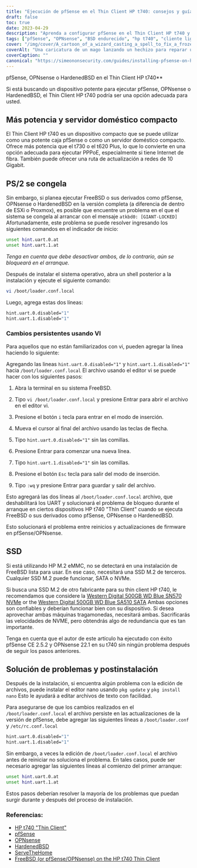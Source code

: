 ```yaml
---
title: "Ejecución de pfSense en el Thin Client HP t740: consejos y guía de solución de problemas"
draft: false
toc: true
date: 2023-04-29
description: "Aprenda a configurar pfSense en el Thin Client HP t740 y a solucionar posibles problemas, como congelamiento y problemas de detección de SSD."
tags: ["pfSense", "OPNsense", "BSD endurecido", "hp t740", "cliente ligero", "servidor doméstico", "PPPoE", "FreeBSD", "indicador de arranque", "loader.conf.local", "editor nano", "Detección de SSD", "SSD M.2", "Occidente digital", "solución de problemas", "posterior a la instalación", "UART", "ESXi", "proxmox"]
cover: "/img/cover/A_cartoon_of_a_wizard_casting_a_spell_to_fix_a_frozen_computer.png"
coverAlt: "Una caricatura de un mago lanzando un hechizo para reparar una computadora congelada, con una burbuja de diálogo que dice Problema resuelto"
coverCaption: ""
canonical: "https://simeononsecurity.com/guides/installing-pfsense-on-hp-t740-thin-client/"
---
```

 pfSense, OPNsense o HardenedBSD en el Thin Client HP t740**

Si está buscando un dispositivo potente para ejecutar pfSense, OPNsense o HardenedBSD, el Thin Client HP t740 podría ser una opción adecuada para usted.

## Más potencia y servidor doméstico compacto

El Thin Client HP t740 es un dispositivo compacto que se puede utilizar como una potente caja pfSense o como un servidor doméstico compacto. Ofrece más potencia que el t730 o el t620 Plus, lo que lo convierte en una opción adecuada para ejecutar PPPoE, especialmente si tiene Internet de fibra. También puede ofrecer una ruta de actualización a redes de 10 Gigabit.

## PS/2 se congela

Sin embargo, si planea ejecutar FreeBSD o sus derivados como pfSense, OPNsense o HardenedBSD en la versión completa (a diferencia de dentro de ESXi o Proxmox), es posible que encuentre un problema en el que el sistema se congela al arrancar con el mensaje `atkbd0: [GIANT-LOCKED]` Afortunadamente, este problema se puede resolver ingresando los siguientes comandos en el indicador de inicio:

```bash
unset hint.uart.0.at
unset hint.uart.1.at
```

*Tenga en cuenta que debe desactivar ambos, de lo contrario, aún se bloqueará en el arranque.*

Después de instalar el sistema operativo, abra un shell posterior a la instalación y ejecute el siguiente comando:

```bash
vi /boot/loader.conf.local
```
Luego, agrega estas dos líneas:
```bash
hint.uart.0.disabled="1"
hint.uart.1.disabled="1"
```

### Cambios persistentes usando VI
Para aquellos que no están familiarizados con vi, pueden agregar la línea haciendo lo siguiente:

Agregando las lineas `hint.uart.0.disabled="1"` y `hint.uart.1.disabled="1"` hacia `/boot/loader.conf.local` El archivo usando el editor vi se puede hacer con los siguientes pasos:

1. Abra la terminal en su sistema FreeBSD.

2. Tipo `vi /boot/loader.conf.local` y presione Entrar para abrir el archivo en el editor vi.

3. Presione el botón `i` tecla para entrar en el modo de inserción.

4. Mueva el cursor al final del archivo usando las teclas de flecha.

5. Tipo `hint.uart.0.disabled="1"` sin las comillas.

6. Presione Entrar para comenzar una nueva línea.

7. Tipo `hint.uart.1.disabled="1"` sin las comillas.

8. Presione el botón `Esc` tecla para salir del modo de inserción.

9. Tipo `:wq` y presione Entrar para guardar y salir del archivo.

Esto agregará las dos líneas al `/boot/loader.conf.local` archivo, que deshabilitará los UART y solucionará el problema de bloqueo durante el arranque en ciertos dispositivos HP t740 "Thin Client" cuando se ejecuta FreeBSD o sus derivados como pfSense, OPNsense o HardenedBSD.

Esto solucionará el problema entre reinicios y actualizaciones de firmware en pfSense/OPNsense.

## SSD

Si está utilizando HP M.2 eMMC, no se detectará en una instalación de FreeBSD lista para usar. En ese caso, necesitará una SSD M.2 de terceros. Cualquier SSD M.2 puede funcionar, SATA o NVMe.

Si busca una SSD M.2 de otro fabricante para su thin client HP t740, le recomendamos que considere la [Western Digital 500GB WD Blue SN570 NVMe](https://amzn.to/44bFCBk) or the [Western Digital 500GB WD Blue SA510 SATA](https://amzn.to/3AEbd0V) Ambas opciones son confiables y deberían funcionar bien con su dispositivo. Si desea aprovechar ambas máquinas tragamonedas, necesitará ambas. Sacrificarás las velocidades de NVME, pero obtendrás algo de redundancia que es tan importante.

Tenga en cuenta que el autor de este artículo ha ejecutado con éxito pfSense CE 2.5.2 y OPNsense 22.1 en su t740 sin ningún problema después de seguir los pasos anteriores.

## Solución de problemas y postinstalación

Después de la instalación, si encuentra algún problema con la edición de archivos, puede instalar el editor nano usando `pkg update` y `pkg install nano` Esto le ayudará a editar archivos de texto con facilidad.

Para asegurarse de que los cambios realizados en el `/boot/loader.conf.local` el archivo persiste en las actualizaciones de la versión de pfSense, debe agregar las siguientes líneas a `/boot/loader.conf` y `/etc/rc.conf.local` 
```bash
hint.uart.0.disabled="1"
hint.uart.1.disabled="1"
```

Sin embargo, a veces la edición de `/boot/loader.conf.local` el archivo antes de reiniciar no soluciona el problema. En tales casos, puede ser necesario agregar las siguientes líneas al comienzo del primer arranque:

```bash
unset hint.uart.0.at
unset hint.uart.1.at
```

Estos pasos deberían resolver la mayoría de los problemas que puedan surgir durante y después del proceso de instalación.

### Referencias:
- [HP t740 "Thin Client"](https://www8.hp.com/us/en/thin-clients/t740.html)
- [pfSense](https://www.pfsense.org/)
- [OPNsense](https://opnsense.org/)
- [HardenedBSD](https://hardenedbsd.org/)
- [ServeTheHome](https://www.servethehome.com/hp-t740-thin-client-review/)
- [FreeBSD (or pfSense/OPNsense) on the HP t740 Thin Client](https://www.neelc.org/posts/hp-t740-freebsd/)